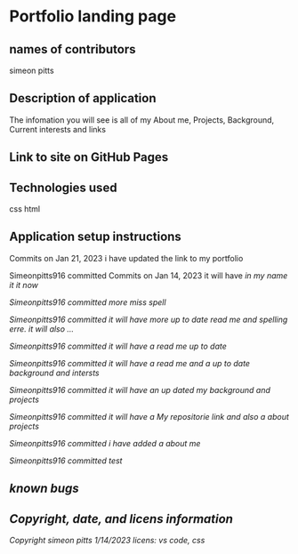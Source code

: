 # Portfolio landing page
## names of contributors
simeon pitts
## Description of application
 The infomation you will see is all of my About me, Projects, Background, Current interests and links
## Link to site on GitHub Pages
[def]: index.html
## Technologies used
css
html
## Application setup instructions
Commits on Jan 21, 2023
i have updated the link to my portfolio


Simeonpitts916 committed
Commits on Jan 14, 2023
it will have <em> in my name it it now


Simeonpitts916 committed
more miss spell


Simeonpitts916 committed
it will have more up to date read me and spelling erre. it will also … 


Simeonpitts916 committed
it will have a read me up to date


Simeonpitts916 committed
it will have a read me and a up to date background and intersts


Simeonpitts916 committed
it will have an up dated my background and projects


Simeonpitts916 committed 
it will have a My repositorie link and also a about projects

Simeonpitts916 committed 
i have added a about me

Simeonpitts916 committed 
test

## known bugs
## Copyright, date, and licens information
Copyright simeon pitts
1/14/2023
licens: vs code, css
